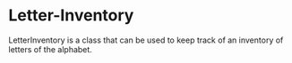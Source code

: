 # Letter-Inventory
LetterInventory is a class that can be used to keep track of an inventory of letters of the alphabet. 
